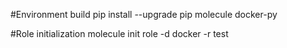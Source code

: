 #Environment build
pip install --upgrade pip molecule docker-py

#Role initialization
molecule init role -d docker -r test
